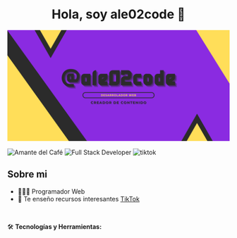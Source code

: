 <div align="center">
  <h1 align="center">Hola, soy ale02code 👋</h1>
</div>
<img src="./banner.jpg"  alt="banner about me">

![Amante del Café](https://img.shields.io/badge/-☕%20Amante%20del%20café-purple?style=flat)
![Full Stack Developer](https://img.shields.io/badge/-Full%20Stack%20Developer-yellow?style=flat)
![tiktok](https://img.shields.io/badge/ale02code-black?logo=tiktok)

## Sobre mi

- 👨🏽‍💻 Programador Web
- 🎥 Te enseño recursos interesantes [TikTok](https://www.tiktok.com/@ale02code)
<br>

🛠 **Tecnologías y Herramientas:**
